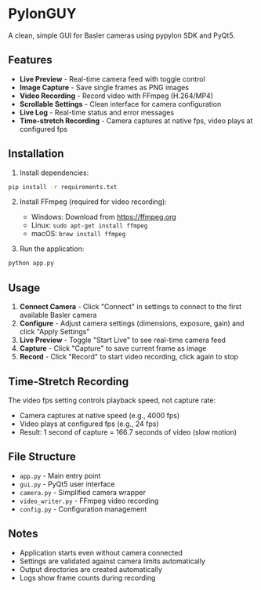 # PylonGUY

A clean, simple GUI for Basler cameras using pypylon SDK and PyQt5.

## Features

- **Live Preview** - Real-time camera feed with toggle control
- **Image Capture** - Save single frames as PNG images
- **Video Recording** - Record video with FFmpeg (H.264/MP4)
- **Scrollable Settings** - Clean interface for camera configuration
- **Live Log** - Real-time status and error messages
- **Time-stretch Recording** - Camera captures at native fps, video plays at configured fps

## Installation

1. Install dependencies:
```bash
pip install -r requirements.txt
```

2. Install FFmpeg (required for video recording):
   - Windows: Download from https://ffmpeg.org
   - Linux: `sudo apt-get install ffmpeg`
   - macOS: `brew install ffmpeg`

3. Run the application:
```bash
python app.py
```

## Usage

1. **Connect Camera** - Click "Connect" in settings to connect to the first available Basler camera
2. **Configure** - Adjust camera settings (dimensions, exposure, gain) and click "Apply Settings"
3. **Live Preview** - Toggle "Start Live" to see real-time camera feed
4. **Capture** - Click "Capture" to save current frame as image
5. **Record** - Click "Record" to start video recording, click again to stop

## Time-Stretch Recording

The video fps setting controls playback speed, not capture rate:
- Camera captures at native speed (e.g., 4000 fps)
- Video plays at configured fps (e.g., 24 fps)
- Result: 1 second of capture = 166.7 seconds of video (slow motion)

## File Structure

- `app.py` - Main entry point
- `gui.py` - PyQt5 user interface
- `camera.py` - Simplified camera wrapper
- `video_writer.py` - FFmpeg video recording
- `config.py` - Configuration management

## Notes

- Application starts even without camera connected
- Settings are validated against camera limits automatically
- Output directories are created automatically
- Logs show frame counts during recording
